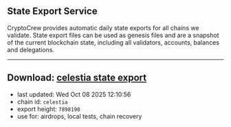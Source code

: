 ## State Export Service
CryptoCrew provides automatic daily state exports for all chains we validate. State export files can be used as genesis files and are a snapshot of the current blockchain state, including all validators, accounts, balances and delegations.

---
**Download: [celestia state export](https://dl-eu2.ccvalidators.com/SERVICE/celestia/celestia_export_7898190.json)**
---

- last updated: Wed Oct 08 2025 12:10:56
- chain id: `celestia`
- export height: `7898190`
- use for: airdrops, local tests, chain recovery
